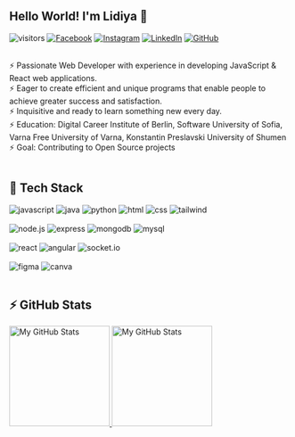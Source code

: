 ## Hello World! I'm Lidiya 👋
![visitors](https://komarev.com/ghpvc/?username=dimilidi)
[![Facebook](https://img.shields.io/badge/-Facebook-00B2FF?style=flat-square&logo=Facebook&logoColor=white)](https://www.facebook.com/lidiya.dimitrova.18/)
[![Instagram](https://img.shields.io/badge/-Instagram-e4405f?style=flat-square&logo=Instagram&logoColor=white)](https://www.instagram.com/dimitrovalidiya/) 
[![LinkedIn](https://img.shields.io/badge/-LinkedIn-0e76a8?style=flat-square&logo=Linkedin&logoColor=white)](https://www.linkedin.com/in/dimitrovalidiya/) 
[![GitHub](https://img.shields.io/badge/-Github-000000?style=flat-square&logo=Github&logoColor=white)](https://github.com/dimilidi)

<br/>
 ⚡  Passionate Web Developer with experience in developing JavaScript & React web applications. <br/>
 ⚡  Eager to create efficient and unique programs that enable people to achieve greater success and satisfaction. <br/>
 ⚡  Inquisitive and ready to learn something new every day. <br/>
 ⚡  Education: Digital Career Institute of Berlin, Software University of Sofia, Varna Free University of Varna, Konstantin Preslavski University of Shumen <br/>
 ⚡  Goal: Contributing to Open Source projects <br/>
<br/>


## 🚀 Tech Stack

![javascript](https://img.shields.io/badge/JavaScript-F7DF1E?style=for-the-badge&logo=JavaScript&logoColor=black)
![java](https://img.shields.io/badge/Java-FFFFFF?style=for-the-badge&logo=Java&logoColor=007396)
![python](https://img.shields.io/badge/Python-3776AB?style=for-the-badge&logo=Python&logoColor=white)
![html](https://img.shields.io/badge/HTML5-E34F26?style=for-the-badge&logo=HTML5&logoColor=white)
![css](https://img.shields.io/badge/CSS3-1572B6?style=for-the-badge&logo=CSS3&logoColor=white)
![tailwind](https://img.shields.io/badge/Tailwind-06B6D4?style=for-the-badge&logo=TailwindCSS&logoColor=white)
<br/>
<br/>
![node.js](https://img.shields.io/badge/Node.js-339933?style=for-the-badge&logo=Node.js&logoColor=white)
![express](https://img.shields.io/badge/Express-000000?style=for-the-badge&logo=Express&logoColor=white)
![mongodb](https://img.shields.io/badge/MongoDB-FFFFFF?style=for-the-badge&logo=MongoDB&logoColor=47A248)
![mysql](https://img.shields.io/badge/MySQL-FFFFFF?style=for-the-badge&logo=MySQL&logoColor=4479A1)
<br/>
<br/>
![react](https://img.shields.io/badge/React-43464B?style=for-the-badge&logo=React&logoColor=61DAFB)
![angular](https://img.shields.io/badge/Angular-DD0031?style=for-the-badge&logo=Angular&logoColor=white)
![socket.io](https://img.shields.io/badge/Socket.io-010101?style=for-the-badge&logo=Socket.io&logoColor=white)
<br>
<br/>
![figma](https://img.shields.io/badge/Figma-FFFFFF?style=for-the-badge&logo=Figma&logoColor=#F24E1E)
![canva](https://img.shields.io/badge/Canva-FFFFFF?style=for-the-badge&logo=Canva&logoColor=#F24E1E)
<br/>
<br/>

## ⚡ GitHub Stats
<a href="https://github.com/dimilidi">
  <img height="180em" alt="My GitHub Stats" src="https://github-readme-stats.vercel.app/api?username=dimilidi&bg_color=00000000&text_color=3498db&hide_border=true&count_private=true&include_all_commits=true" />
  <img height="180em" alt="My GitHub Stats" src="https://github-readme-stats.vercel.app/api/top-langs/?username=dimilidi&langs_count=6&layout=compact&bg_color=00000000&text_color=3498db&hide_border=true&count_private=true&include_all_commits=true&hide=smalltalk,shell,html,scss,css" />
</a>

<!--
**dimilidi/dimilidi** is a ✨ _special_ ✨ repository because its `README.md` (this file) appears on your GitHub profile.

Here are some ideas to get you started:

- 🔭 I’m currently working on ...
- 🌱 I’m currently learning ...
- 👯 I’m looking to collaborate on ...
- 🤔 I’m looking for help with ...
- 💬 Ask me about ...
- 📫 How to reach me: ...
- 😄 Pronouns: ...
- ⚡ Fun fact: ...
-->
